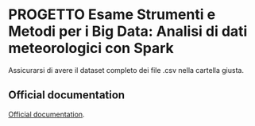 # PROGETTO Esame Strumenti e Metodi per i Big Data: Analisi di dati meteorologici con Spark 

Assicurarsi di avere il dataset completo dei file .csv nella cartella giusta.

## Official documentation

[Official documentation](https://center-for-the-built-environment.gitbook.io/clima/).

